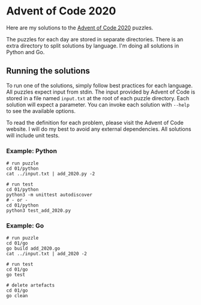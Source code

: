 # Advent of Code 2020
Here are my solutions to the [Advent of Code 2020](https://adventofcode.com/2020) puzzles.

The puzzles for each day are stored in separate directories. There is an extra
directory to split solutions by language. I'm doing all solutions in Python and
Go.

## Running the solutions
To run one of the solutions, simply follow best practices for each language. All
puzzles expect input from stdin. The input provided by Advent of Code is stored
in a file named `input.txt` at the root of each puzzle directory.
Each solution will expect a parameter. You can invoke each solution with
`--help` to see the available options.

To read the definition for each problem, please visit the Advent of Code
website.
I will do my best to avoid any external dependencies. All solutions will include
unit tests.

### Example: Python
```
# run puzzle
cd 01/python
cat ../input.txt | add_2020.py -2

# run test
cd 01/python
python3 -m unittest autodiscover
# - or -
cd 01/python
python3 test_add_2020.py
```

### Example: Go
```
# run puzzle
cd 01/go
go build add_2020.go
cat ../input.txt | add_2020 -2

# run test
cd 01/go
go test

# delete artefacts
cd 01/go
go clean
```
